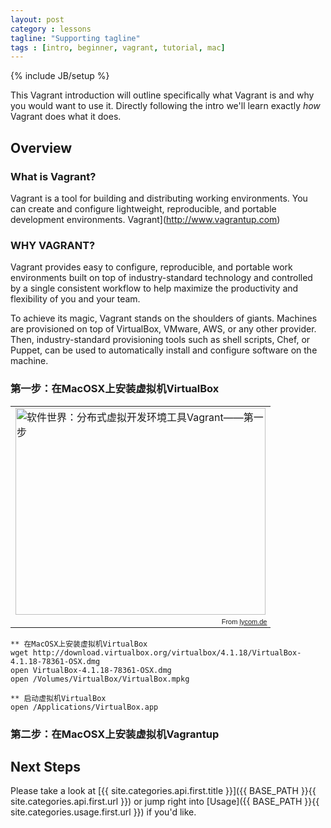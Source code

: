 ```yaml
---
layout: post
category : lessons
tagline: "Supporting tagline"
tags : [intro, beginner, vagrant, tutorial, mac]
---
```

{% include JB/setup %}


This Vagrant introduction will outline specifically  what Vagrant is and why you would want to use it.
Directly following the intro we'll learn exactly _how_ Vagrant does what it does.

## Overview

### What is Vagrant?

Vagrant is a tool for building and distributing working environments. You can create and configure lightweight, reproducible, and portable development environments. Vagrant](http://www.vagrantup.com)

### WHY VAGRANT?
Vagrant provides easy to configure, reproducible, and portable work environments built on top of industry-standard technology and controlled by a single consistent workflow to help maximize the productivity and flexibility of you and your team.

To achieve its magic, Vagrant stands on the shoulders of giants. Machines are provisioned on top of VirtualBox, VMware, AWS, or any other provider. Then, industry-standard provisioning tools such as shell scripts, Chef, or Puppet, can be used to automatically install and configure software on the machine.

### 第一步：在MacOSX上安装虚拟机VirtualBox

<table style="width:auto;" align="center"><tr><td><a href="http://www.virtualbox.org"><img src="https://lh5.googleusercontent.com/-UsQU-0JYftc/UBWDM0mUQPI/AAAAAAAADAg/WPRYESh_rvA/s400/virtualbox-2012-07-3-0035.png" height="331" width="400" title="软件世界：分布式虚拟开发环境工具Vagrant——第一步" /></a></td></tr><tr><td style="font-family:arial,sans-serif; font-size:11px; text-align:right">From <a href="https://picasaweb.google.com/108648193569540005514/LycomDe?authuser=0&authkey=Gv1sRgCLT6rdayz_bm-gE&feat=embedwebsite">lycom.de</a></td></tr></table>

    ** 在MacOSX上安装虚拟机VirtualBox
    wget http://download.virtualbox.org/virtualbox/4.1.18/VirtualBox-4.1.18-78361-OSX.dmg
    open VirtualBox-4.1.18-78361-OSX.dmg
    open /Volumes/VirtualBox/VirtualBox.mpkg

    ** 启动虚拟机VirtualBox
    open /Applications/VirtualBox.app

### 第二步：在MacOSX上安装虚拟机Vagrantup

## Next Steps

Please take a look at [{{ site.categories.api.first.title }}]({{ BASE_PATH }}{{ site.categories.api.first.url }})
or jump right into [Usage]({{ BASE_PATH }}{{ site.categories.usage.first.url }}) if you'd like.